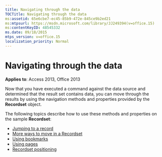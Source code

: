 ```yaml
---
title: Navigating through the data
TOCTitle: Navigating through the data
ms:assetid: 65e6cbe7-ec45-85b9-472e-845ce9b2ed21
ms:mtpsurl: https://msdn.microsoft.com/library/JJ249394(v=office.15)
ms:contentKeyID: 48545332
ms.date: 09/18/2015
mtps_version: v=office.15
localization_priority: Normal
---
```


# Navigating through the data

**Applies to**: Access 2013, Office 2013

Now that you have executed a command against the data source and determined that the result set contains data, you can move through the results by using the navigation methods and properties provided by the **Recordset** object. 

The following topics describe how to use these methods and properties on the sample **Recordset**:

- [Jumping to a record](jumping-to-a-record.md)
- [More ways to move in a Recordset](more-ways-to-move-in-a-recordset.md)
- [Using bookmarks](using-bookmarks.md)
- [Using pages](using-pages.md)
- [Recordset positioning](recordset-positioning.md)

